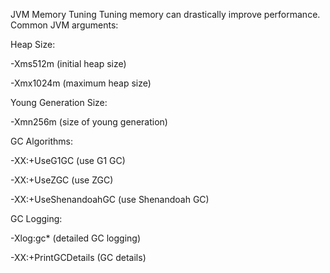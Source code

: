 JVM Memory Tuning
Tuning memory can drastically improve performance.
Common JVM arguments:

Heap Size:

-Xms512m (initial heap size)

-Xmx1024m (maximum heap size)

Young Generation Size:

-Xmn256m (size of young generation)

GC Algorithms:

-XX:+UseG1GC (use G1 GC)

-XX:+UseZGC (use ZGC)

-XX:+UseShenandoahGC (use Shenandoah GC)

GC Logging:

-Xlog:gc* (detailed GC logging)

-XX:+PrintGCDetails (GC details)